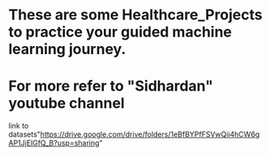 # These are some Healthcare_Projects to practice your guided machine learning journey.
# For more refer to "Sidhardan" youtube channel
link to datasets"https://drive.google.com/drive/folders/1eBfBYPfFSVwQii4hCW6gAP1JjElGfQ_B?usp=sharing"
